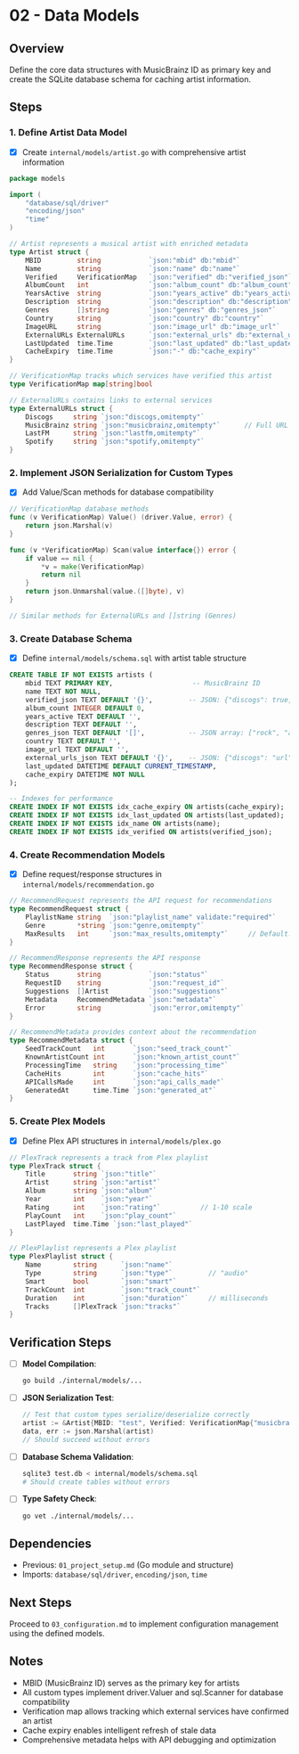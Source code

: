 # 02 - Data Models

## Overview

Define the core data structures with MusicBrainz ID as primary key and create the SQLite database schema for caching artist information.

## Steps

### 1. Define Artist Data Model

- [x] Create `internal/models/artist.go` with comprehensive artist information

```go
package models

import (
    "database/sql/driver"
    "encoding/json"
    "time"
)

// Artist represents a musical artist with enriched metadata
type Artist struct {
    MBID         string            `json:"mbid" db:"mbid"`                    // MusicBrainz ID (primary key)
    Name         string            `json:"name" db:"name"`
    Verified     VerificationMap   `json:"verified" db:"verified_json"`      // Service verification status
    AlbumCount   int               `json:"album_count" db:"album_count"`
    YearsActive  string            `json:"years_active" db:"years_active"`   // e.g., "1970-present", "1980-1995"
    Description  string            `json:"description" db:"description"`     // Biography/description
    Genres       []string          `json:"genres" db:"genres_json"`
    Country      string            `json:"country" db:"country"`
    ImageURL     string            `json:"image_url" db:"image_url"`
    ExternalURLs ExternalURLs      `json:"external_urls" db:"external_urls_json"`
    LastUpdated  time.Time         `json:"last_updated" db:"last_updated"`
    CacheExpiry  time.Time         `json:"-" db:"cache_expiry"`
}

// VerificationMap tracks which services have verified this artist
type VerificationMap map[string]bool

// ExternalURLs contains links to external services
type ExternalURLs struct {
    Discogs     string `json:"discogs,omitempty"`
    MusicBrainz string `json:"musicbrainz,omitempty"`      // Full URL to MB page
    LastFM      string `json:"lastfm,omitempty"`
    Spotify     string `json:"spotify,omitempty"`
}
```

### 2. Implement JSON Serialization for Custom Types

- [x] Add Value/Scan methods for database compatibility

```go
// VerificationMap database methods
func (v VerificationMap) Value() (driver.Value, error) {
    return json.Marshal(v)
}

func (v *VerificationMap) Scan(value interface{}) error {
    if value == nil {
        *v = make(VerificationMap)
        return nil
    }
    return json.Unmarshal(value.([]byte), v)
}

// Similar methods for ExternalURLs and []string (Genres)
```

### 3. Create Database Schema

- [x] Define `internal/models/schema.sql` with artist table structure

```sql
CREATE TABLE IF NOT EXISTS artists (
    mbid TEXT PRIMARY KEY,                    -- MusicBrainz ID
    name TEXT NOT NULL,
    verified_json TEXT DEFAULT '{}',         -- JSON: {"discogs": true, "musicbrainz": true, "lastfm": false}
    album_count INTEGER DEFAULT 0,
    years_active TEXT DEFAULT '',
    description TEXT DEFAULT '',
    genres_json TEXT DEFAULT '[]',           -- JSON array: ["rock", "alternative"]
    country TEXT DEFAULT '',
    image_url TEXT DEFAULT '',
    external_urls_json TEXT DEFAULT '{}',    -- JSON: {"discogs": "url", "musicbrainz": "url"}
    last_updated DATETIME DEFAULT CURRENT_TIMESTAMP,
    cache_expiry DATETIME NOT NULL
);

-- Indexes for performance
CREATE INDEX IF NOT EXISTS idx_cache_expiry ON artists(cache_expiry);
CREATE INDEX IF NOT EXISTS idx_last_updated ON artists(last_updated);
CREATE INDEX IF NOT EXISTS idx_name ON artists(name);
CREATE INDEX IF NOT EXISTS idx_verified ON artists(verified_json);
```

### 4. Create Recommendation Models

- [x] Define request/response structures in `internal/models/recommendation.go`

```go
// RecommendRequest represents the API request for recommendations
type RecommendRequest struct {
    PlaylistName string  `json:"playlist_name" validate:"required"`
    Genre        *string `json:"genre,omitempty"`
    MaxResults   int     `json:"max_results,omitempty"`     // Default: 5
}

// RecommendResponse represents the API response
type RecommendResponse struct {
    Status       string            `json:"status"`
    RequestID    string            `json:"request_id"`
    Suggestions  []Artist          `json:"suggestions"`
    Metadata     RecommendMetadata `json:"metadata"`
    Error        string            `json:"error,omitempty"`
}

// RecommendMetadata provides context about the recommendation
type RecommendMetadata struct {
    SeedTrackCount   int       `json:"seed_track_count"`
    KnownArtistCount int       `json:"known_artist_count"`
    ProcessingTime   string    `json:"processing_time"`
    CacheHits        int       `json:"cache_hits"`
    APICallsMade     int       `json:"api_calls_made"`
    GeneratedAt      time.Time `json:"generated_at"`
}
```

### 5. Create Plex Models

- [x] Define Plex API structures in `internal/models/plex.go`

```go
// PlexTrack represents a track from Plex playlist
type PlexTrack struct {
    Title       string `json:"title"`
    Artist      string `json:"artist"`
    Album       string `json:"album"`
    Year        int    `json:"year"`
    Rating      int    `json:"rating"`          // 1-10 scale
    PlayCount   int    `json:"play_count"`
    LastPlayed  time.Time `json:"last_played"`
}

// PlexPlaylist represents a Plex playlist
type PlexPlaylist struct {
    Name        string      `json:"name"`
    Type        string      `json:"type"`         // "audio"
    Smart       bool        `json:"smart"`
    TrackCount  int         `json:"track_count"`
    Duration    int         `json:"duration"`     // milliseconds
    Tracks      []PlexTrack `json:"tracks"`
}
```

## Verification Steps

- [ ] **Model Compilation**:

   ```bash
   go build ./internal/models/...
   ```

- [ ] **JSON Serialization Test**:

   ```go
   // Test that custom types serialize/deserialize correctly
   artist := &Artist{MBID: "test", Verified: VerificationMap{"musicbrainz": true}}
   data, err := json.Marshal(artist)
   // Should succeed without errors
   ```

- [ ] **Database Schema Validation**:

   ```bash
   sqlite3 test.db < internal/models/schema.sql
   # Should create tables without errors
   ```

- [ ] **Type Safety Check**:

   ```bash
   go vet ./internal/models/...
   ```

## Dependencies

- Previous: `01_project_setup.md` (Go module and structure)
- Imports: `database/sql/driver`, `encoding/json`, `time`

## Next Steps

Proceed to `03_configuration.md` to implement configuration management using the defined models.

## Notes

- MBID (MusicBrainz ID) serves as the primary key for artists
- All custom types implement driver.Valuer and sql.Scanner for database compatibility
- Verification map allows tracking which external services have confirmed an artist
- Cache expiry enables intelligent refresh of stale data
- Comprehensive metadata helps with API debugging and optimization
